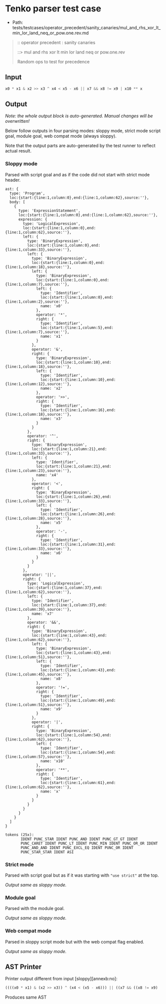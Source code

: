 # Tenko parser test case

- Path: tests/testcases/operator_precedent/sanity_canaries/mul_and_rhs_xor_lt_min_lor_land_neq_or_pow.one.rev.md

> :: operator precedent : sanity canaries
>
> ::> mul and rhs xor lt min lor land neq or pow.one.rev
>
> Random ops to test for precedence

## Input

`````js
x0 * x1 & x2 >> x3 ^ x4 < x5 - x6 || x7 && x8 != x9 | x10 ** x
`````

## Output

_Note: the whole output block is auto-generated. Manual changes will be overwritten!_

Below follow outputs in four parsing modes: sloppy mode, strict mode script goal, module goal, web compat mode (always sloppy).

Note that the output parts are auto-generated by the test runner to reflect actual result.

### Sloppy mode

Parsed with script goal and as if the code did not start with strict mode header.

`````
ast: {
  type: 'Program',
  loc:{start:{line:1,column:0},end:{line:1,column:62},source:''},
  body: [
    {
      type: 'ExpressionStatement',
      loc:{start:{line:1,column:0},end:{line:1,column:62},source:''},
      expression: {
        type: 'LogicalExpression',
        loc:{start:{line:1,column:0},end:{line:1,column:62},source:''},
        left: {
          type: 'BinaryExpression',
          loc:{start:{line:1,column:0},end:{line:1,column:33},source:''},
          left: {
            type: 'BinaryExpression',
            loc:{start:{line:1,column:0},end:{line:1,column:18},source:''},
            left: {
              type: 'BinaryExpression',
              loc:{start:{line:1,column:0},end:{line:1,column:7},source:''},
              left: {
                type: 'Identifier',
                loc:{start:{line:1,column:0},end:{line:1,column:2},source:''},
                name: 'x0'
              },
              operator: '*',
              right: {
                type: 'Identifier',
                loc:{start:{line:1,column:5},end:{line:1,column:7},source:''},
                name: 'x1'
              }
            },
            operator: '&',
            right: {
              type: 'BinaryExpression',
              loc:{start:{line:1,column:10},end:{line:1,column:18},source:''},
              left: {
                type: 'Identifier',
                loc:{start:{line:1,column:10},end:{line:1,column:12},source:''},
                name: 'x2'
              },
              operator: '>>',
              right: {
                type: 'Identifier',
                loc:{start:{line:1,column:16},end:{line:1,column:18},source:''},
                name: 'x3'
              }
            }
          },
          operator: '^',
          right: {
            type: 'BinaryExpression',
            loc:{start:{line:1,column:21},end:{line:1,column:33},source:''},
            left: {
              type: 'Identifier',
              loc:{start:{line:1,column:21},end:{line:1,column:23},source:''},
              name: 'x4'
            },
            operator: '<',
            right: {
              type: 'BinaryExpression',
              loc:{start:{line:1,column:26},end:{line:1,column:33},source:''},
              left: {
                type: 'Identifier',
                loc:{start:{line:1,column:26},end:{line:1,column:28},source:''},
                name: 'x5'
              },
              operator: '-',
              right: {
                type: 'Identifier',
                loc:{start:{line:1,column:31},end:{line:1,column:33},source:''},
                name: 'x6'
              }
            }
          }
        },
        operator: '||',
        right: {
          type: 'LogicalExpression',
          loc:{start:{line:1,column:37},end:{line:1,column:62},source:''},
          left: {
            type: 'Identifier',
            loc:{start:{line:1,column:37},end:{line:1,column:39},source:''},
            name: 'x7'
          },
          operator: '&&',
          right: {
            type: 'BinaryExpression',
            loc:{start:{line:1,column:43},end:{line:1,column:62},source:''},
            left: {
              type: 'BinaryExpression',
              loc:{start:{line:1,column:43},end:{line:1,column:51},source:''},
              left: {
                type: 'Identifier',
                loc:{start:{line:1,column:43},end:{line:1,column:45},source:''},
                name: 'x8'
              },
              operator: '!=',
              right: {
                type: 'Identifier',
                loc:{start:{line:1,column:49},end:{line:1,column:51},source:''},
                name: 'x9'
              }
            },
            operator: '|',
            right: {
              type: 'BinaryExpression',
              loc:{start:{line:1,column:54},end:{line:1,column:62},source:''},
              left: {
                type: 'Identifier',
                loc:{start:{line:1,column:54},end:{line:1,column:57},source:''},
                name: 'x10'
              },
              operator: '**',
              right: {
                type: 'Identifier',
                loc:{start:{line:1,column:61},end:{line:1,column:62},source:''},
                name: 'x'
              }
            }
          }
        }
      }
    }
  ]
}

tokens (25x):
       IDENT PUNC_STAR IDENT PUNC_AND IDENT PUNC_GT_GT IDENT
       PUNC_CARET IDENT PUNC_LT IDENT PUNC_MIN IDENT PUNC_OR_OR IDENT
       PUNC_AND_AND IDENT PUNC_EXCL_EQ IDENT PUNC_OR IDENT
       PUNC_STAR_STAR IDENT ASI
`````

### Strict mode

Parsed with script goal but as if it was starting with `"use strict"` at the top.

_Output same as sloppy mode._

### Module goal

Parsed with the module goal.

_Output same as sloppy mode._

### Web compat mode

Parsed in sloppy script mode but with the web compat flag enabled.

_Output same as sloppy mode._

## AST Printer

Printer output different from input [sloppy][annexb:no]:

````js
((((x0 * x1) & (x2 >> x3)) ^ (x4 < (x5 - x6))) || ((x7 && ((x8 != x9) | (x10 ** x)))));
````

Produces same AST
